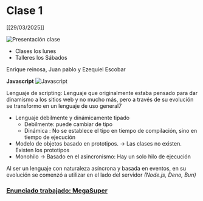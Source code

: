 # Clase 1
[[29/03/2025]]

![Presentación clase](https://drive.google.com/file/d/16e0Dathb8dyvLu0XOdSQ8NU6jUudjh__/view)
* Clases los lunes
* Talleres los Sábados


Enrique reinosa, Juan pablo y Ezequiel Escobar


**Javascript**
![Javascript](/img/image.png)

Lenguaje de scripting: Lenguaje que originalmente estaba pensado para dar dinamismo a los sitios web y no mucho más, pero a través de su evolución se transformo en un lenguaje de uso general7

* Lenguaje debilmente y dinámicamente tipado
    * Debilmente: puede cambiar de tipo
    * Dinámica : No se establece el tipo en tiempo de compilación, sino en tiempo de ejecución
* Modelo de objetos basado en prototipos. $\to$ Las clases no existen. Existen los prototipos
* Monohilo $\to$ Basado en el asincronismo: Hay un solo hilo de ejecución

Al ser un lenguaje con naturaleza asíncrona y basada en eventos, en su evolución se comenzó a utilizar en el lado del servidor *(Node.js, Deno, Bun)*

### [Enunciado trabajado: MegaSuper](https://docs.google.com/document/d/1ymC8HYAnxdVQ4hF-AtILktSxfUrcl5xzqM1J2NgA8KU/edit?tab=t.0)